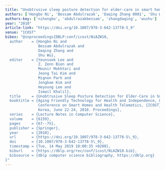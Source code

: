 ```yaml
---
title: "Unobtrusive sleep posture detection for elder-care in smart home"
authors: ['Hongbo Ni', 'Bessam Abdulrazak', 'Daqing Zhang 0001', 'Shu Wu']
authors-key: ['nihongbo', 'abdulrazakbessam', 'zhangdaqing', 'wushu']
year: "2010"
article-link: "https://doi.org/10.1007/978-3-642-13778-5_9"
venue: "ICOST"
bibex: "@inproceedings{DBLP:conf/icost/NiAZW10,
  author    = {Hongbo Ni and
               Bessam Abdulrazak and
               Daqing Zhang and
               Shu Wu},
  editor    = {Yeunsook Lee and
               Z. Zenn Bien and
               Mounir Mokhtari and
               Jeong Tai Kim and
               Mignon Park and
               Jongbae Kim and
               Heyoung Lee and
               Ismail Khalil},
  title     = {Unobtrusive Sleep Posture Detection for Elder-Care in Smart Home},
  booktitle = {Aging Friendly Technology for Health and Independence, 8th International
               Conference on Smart Homes and Health Telematics, {ICOST} 2010, Seoul,
               Korea, June 22-24, 2010. Proceedings},
  series    = {Lecture Notes in Computer Science},
  volume    = {6159},
  pages     = {67--75},
  publisher = {Springer},
  year      = {2010},
  url       = {https://doi.org/10.1007/978-3-642-13778-5\_9},
  doi       = {10.1007/978-3-642-13778-5\_9},
  timestamp = {Tue, 14 May 2019 10:00:35 +0200},
  biburl    = {https://dblp.org/rec/conf/icost/NiAZW10.bib},
  bibsource = {dblp computer science bibliography, https://dblp.org}
}"
---
```

